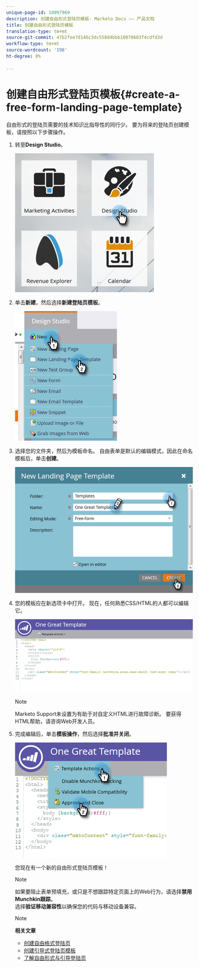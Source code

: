 ```yaml
---
unique-page-id: 10097969
description: 创建自由形式登陆页模板- Marketo Docs —— 产品文档
title: 创建自由形式登陆页模板
translation-type: tm+mt
source-git-commit: 47b2fee7d146c3dc558d4bbb10070683f4cdfd3d
workflow-type: tm+mt
source-wordcount: '198'
ht-degree: 0%

---
```



# 创建自由形式登陆页模板{#create-a-free-form-landing-page-template}

自由形式的登陆页需要的技术知识比指导性的同行少。 要为将来的登陆页创建模板，请按照以下步骤操作。

1. 转至&#x200B;**Design Studio**。

   ![](assets/one.png)

1. 单击&#x200B;**新建**，然后选择&#x200B;**新建登陆页模板**。

   ![](assets/two.png)

1. 选择您的文件夹，然后为模板命名。 自由表单是默认的编辑模式，因此在命名模板后，单击&#x200B;**创建**。

   ![](assets/three.png)

1. 您的模板应在新选项卡中打开。 现在，任何熟悉CSS/HTML的人都可以编辑它。

   ![](assets/four.png)

   >[!NOTE]
   >
   >Marketo Support未设置为有助于对自定义HTML进行故障诊断。 要获得HTML帮助，请咨询Web开发人员。

1. 完成编辑后，单击&#x200B;**模板操作**，然后选择&#x200B;**批准并关闭**。

   ![](assets/five.png)

   您现在有一个新的自由形式登陆页模板！

   >[!NOTE]
   >
   >如果要阻止表单预填充，或只是不想跟踪特定页面上的Web行为，请选择&#x200B;**禁用Munchkin跟踪**。\
   >选择&#x200B;**验证移动兼容性**&#x200B;以确保您的代码与移动设备兼容。

   >[!NOTE]
   >
   >**相关文章**
   >
   >    
   >    
   >    * [创建自由格式登陆页](../../../../product-docs/demand-generation/landing-pages/free-form-landing-pages/create-a-free-form-landing-page.md)
   >    * [创建引导式登陆页模板](create-a-guided-landing-page-template.md)
   >    * [了解自由形式与引导登陆页](../../../../product-docs/demand-generation/landing-pages/understanding-landing-pages/understanding-free-form-vs-guided-landing-pages.md)


